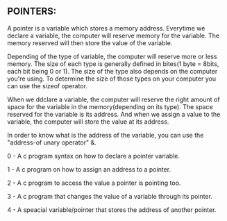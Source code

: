 POINTERS:
--------

A pointer is a variable which stores a memory address. Everytime we declare a variable, the computer will reserve memory for the variable. The memory reserved will then store the value of the variable.

Depending of the type of variable, the computer will reserve more or less memory. The size of each type is generally defined in bites(1 byte = 8bits, each bit being 0 or 1). The size of the type also depends on the computer you're using. To determine the size of those types on your computer you can use the sizeof operator.

When we ddclare a variable, the computer will reserve the right amount of space for the variable in the memory(depending on its type). The space reserved for the variable is its address. And when we assign a value to the variable, the computer will store the value at its address. 

In order to know what is the address of the variable, you can use the "address-of unary operator" &.

0 - A c program syntax on how to declare a pointer variable.

1 - A c program on how to assign an address to a pointer.

2 - A c program to access the value a pointer is pointing too.

3 - A c program that changes the value of a variable through its pointer.

4 - A speacial variable/pointer that stores the address of another pointer.
